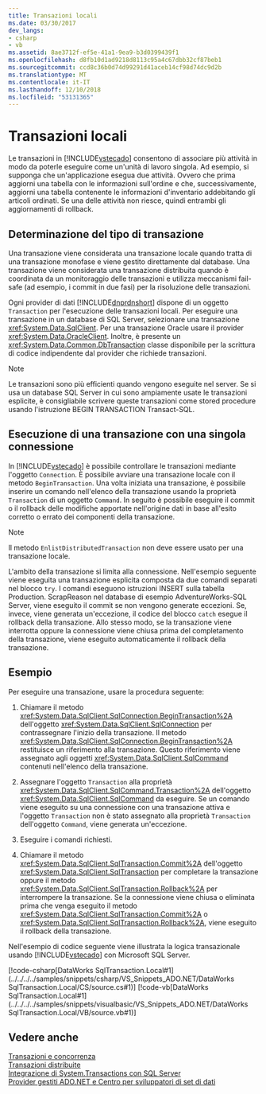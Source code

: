 ```yaml
---
title: Transazioni locali
ms.date: 03/30/2017
dev_langs:
- csharp
- vb
ms.assetid: 8ae3712f-ef5e-41a1-9ea9-b3d0399439f1
ms.openlocfilehash: d8fb10d1ad9218d8113c95a4c67dbb32cf87beb1
ms.sourcegitcommit: ccd8c36b0d74d99291d41aceb14cf98d74dc9d2b
ms.translationtype: MT
ms.contentlocale: it-IT
ms.lasthandoff: 12/10/2018
ms.locfileid: "53131365"
---
```

# <a name="local-transactions"></a>Transazioni locali
Le transazioni in [!INCLUDE[vstecado](../../../../includes/vstecado-md.md)] consentono di associare più attività in modo da poterle eseguire come un'unità di lavoro singola. Ad esempio, si supponga che un'applicazione esegua due attività. Ovvero che prima aggiorni una tabella con le informazioni sull'ordine e che, successivamente, aggiorni una tabella contenente le informazioni d'inventario addebitando gli articoli ordinati. Se una delle attività non riesce, quindi entrambi gli aggiornamenti di rollback.  
  
## <a name="determining-the-transaction-type"></a>Determinazione del tipo di transazione  
 Una transazione viene considerata una transazione locale quando tratta di una transazione monofase e viene gestito direttamente dal database. Una transazione viene considerata una transazione distribuita quando è coordinata da un monitoraggio delle transazioni e utilizza meccanismi fail-safe (ad esempio, i commit in due fasi) per la risoluzione delle transazioni.  
  
 Ogni provider di dati [!INCLUDE[dnprdnshort](../../../../includes/dnprdnshort-md.md)] dispone di un oggetto `Transaction` per l'esecuzione delle transazioni locali. Per eseguire una transazione in un database di SQL Server, selezionare una transazione <xref:System.Data.SqlClient>. Per una transazione Oracle usare il provider <xref:System.Data.OracleClient>. Inoltre, è presente un <xref:System.Data.Common.DbTransaction> classe disponibile per la scrittura di codice indipendente dal provider che richiede transazioni.  
  
> [!NOTE]
> Le transazioni sono più efficienti quando vengono eseguite nel server. Se si usa un database SQL Server in cui sono ampiamente usate le transazioni esplicite, è consigliabile scrivere queste transazioni come stored procedure usando l'istruzione BEGIN TRANSACTION Transact-SQL.
  
## <a name="performing-a-transaction-using-a-single-connection"></a>Esecuzione di una transazione con una singola connessione  
 In [!INCLUDE[vstecado](../../../../includes/vstecado-md.md)] è possibile controllare le transazioni mediante l'oggetto `Connection`. È possibile avviare una transazione locale con il metodo `BeginTransaction`. Una volta iniziata una transazione, è possibile inserire un comando nell'elenco della transazione usando la proprietà `Transaction` di un oggetto `Command`. In seguito è possibile eseguire il commit o il rollback delle modifiche apportate nell'origine dati in base all'esito corretto o errato dei componenti della transazione.  
  
> [!NOTE]
>  Il metodo `EnlistDistributedTransaction` non deve essere usato per una transazione locale.  
  
 L'ambito della transazione si limita alla connessione. Nell'esempio seguente viene eseguita una transazione esplicita composta da due comandi separati nel blocco `try`. I comandi eseguono istruzioni INSERT sulla tabella Production. ScrapReason nel database di esempio AdventureWorks-SQL Server, viene eseguito il commit se non vengono generate eccezioni. Se, invece, viene generata un'eccezione, il codice del blocco `catch` esegue il rollback della transazione. Allo stesso modo, se la transazione viene interrotta oppure la connessione viene chiusa prima del completamento della transazione, viene eseguito automaticamente il rollback della transazione.  
  
## <a name="example"></a>Esempio  
 Per eseguire una transazione, usare la procedura seguente:  
  
1.  Chiamare il metodo <xref:System.Data.SqlClient.SqlConnection.BeginTransaction%2A> dell'oggetto <xref:System.Data.SqlClient.SqlConnection> per contrassegnare l'inizio della transazione. Il metodo <xref:System.Data.SqlClient.SqlConnection.BeginTransaction%2A> restituisce un riferimento alla transazione. Questo riferimento viene assegnato agli oggetti <xref:System.Data.SqlClient.SqlCommand> contenuti nell'elenco della transazione.  
  
2.  Assegnare l'oggetto `Transaction` alla proprietà <xref:System.Data.SqlClient.SqlCommand.Transaction%2A> dell'oggetto <xref:System.Data.SqlClient.SqlCommand> da eseguire. Se un comando viene eseguito su una connessione con una transazione attiva e l'oggetto `Transaction` non è stato assegnato alla proprietà `Transaction` dell'oggetto `Command`, viene generata un'eccezione.  
  
3.  Eseguire i comandi richiesti.  
  
4.  Chiamare il metodo <xref:System.Data.SqlClient.SqlTransaction.Commit%2A> dell'oggetto <xref:System.Data.SqlClient.SqlTransaction> per completare la transazione oppure il metodo <xref:System.Data.SqlClient.SqlTransaction.Rollback%2A> per interrompere la transazione. Se la connessione viene chiusa o eliminata prima che venga eseguito il metodo <xref:System.Data.SqlClient.SqlTransaction.Commit%2A> o <xref:System.Data.SqlClient.SqlTransaction.Rollback%2A>, viene eseguito il rollback della transazione.  
  
 Nell'esempio di codice seguente viene illustrata la logica transazionale usando [!INCLUDE[vstecado](../../../../includes/vstecado-md.md)] con Microsoft SQL Server.  
  
 [!code-csharp[DataWorks SqlTransaction.Local#1](../../../../samples/snippets/csharp/VS_Snippets_ADO.NET/DataWorks SqlTransaction.Local/CS/source.cs#1)]
 [!code-vb[DataWorks SqlTransaction.Local#1](../../../../samples/snippets/visualbasic/VS_Snippets_ADO.NET/DataWorks SqlTransaction.Local/VB/source.vb#1)]  
  
## <a name="see-also"></a>Vedere anche  
 [Transazioni e concorrenza](../../../../docs/framework/data/adonet/transactions-and-concurrency.md)  
 [Transazioni distribuite](../../../../docs/framework/data/adonet/distributed-transactions.md)  
 [Integrazione di System.Transactions con SQL Server](../../../../docs/framework/data/adonet/system-transactions-integration-with-sql-server.md)  
 [Provider gestiti ADO.NET e Centro per sviluppatori di set di dati](https://go.microsoft.com/fwlink/?LinkId=217917)
